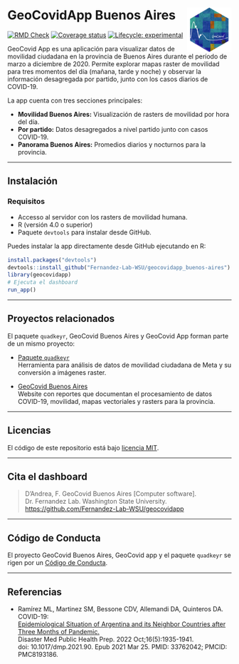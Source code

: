 
# GeoCovidApp Buenos Aires <img src="man/figures/geocovid_logo.png" align="right" height="100" />

<!-- README.md is generated from README.Rmd. Please edit that file -->

<!-- badges: start -->

[![RMD
Check](https://github.com/Fernandez-Lab-WSU/geocovidapp_buenos-aires/actions/workflows/rmd-check.yaml/badge.svg)](https://github.com/Fernandez-Lab-WSU/geocovidapp_buenos-aires/actions/workflows/rmd-check.yaml)
[![Coverage
status](https://codecov.io/gh/Fernandez-Lab-WSU/geocovidapp_buenos-aires/branch/main/graph/badge.svg)](https://codecov.io/gh/Fernandez-Lab-WSU/geocovidapp)
[![Lifecycle:
experimental](https://img.shields.io/badge/lifecycle-experimental-orange.svg)](https://lifecycle.r-lib.org/articles/stages.html#experimental)
<!-- badges: end -->

GeoCovid App es una aplicación para visualizar datos de movilidad
ciudadana en la provincia de Buenos Aires durante el período de marzo a
diciembre de 2020. Permite explorar mapas raster de movilidad para tres
momentos del día (mañana, tarde y noche) y observar la información
desagregada por partido, junto con los casos diarios de COVID-19.

La app cuenta con tres secciones principales:  
- **Movilidad Buenos Aires:** Visualización de rasters de movilidad por
hora del día.  
- **Por partido:** Datos desagregados a nivel partido junto con casos
COVID-19.  
- **Panorama Buenos Aires:** Promedios diarios y nocturnos para la
provincia.

------------------------------------------------------------------------

## Instalación

### Requisitos

- Accesso al servidor con los rasters de movilidad humana.
- R (versión 4.0 o superior)  
- Paquete `devtools` para instalar desde GitHub.

Puedes instalar la app directamente desde GitHub ejecutando en R:

``` r
install.packages("devtools")
devtools::install_github("Fernandez-Lab-WSU/geocovidapp_buenos-aires")
library(geocovidapp)
# Ejecuta el dashboard
run_app()
```

------------------------------------------------------------------------

## Proyectos relacionados

El paquete `quadkeyr`, GeoCovid Buenos Aires y GeoCovid App forman parte
de un mismo proyecto:

- [Paquete `quadkeyr`](https://github.com/Fernandez-Lab-WSU/quadkeyr)  
  Herramienta para análisis de datos de movilidad ciudadana de Meta y su
  conversión a imágenes raster.

- [GeoCovid Buenos
  Aires](https://github.com/Fernandez-Lab-WSU/geocovid_bsas)  
  Website con reportes que documentan el procesamiento de datos
  COVID-19, movilidad, mapas vectoriales y rasters para la provincia.

------------------------------------------------------------------------

## Licencias

El código de este repositorio está bajo [licencia
MIT](https://github.com/Fernandez-Lab-WSU/geocovidapp_buenos-aires/blob/main/LICENSE.md).

------------------------------------------------------------------------

## Cita el dashboard

> D’Andrea, F. GeoCovid Buenos Aires \[Computer software\].  
> Dr. Fernandez Lab. Washington State University.  
> <https://github.com/Fernandez-Lab-WSU/geocovidapp>

------------------------------------------------------------------------

## Código de Conducta

El proyecto GeoCovid Buenos Aires, GeoCovid app y el paquete `quadkeyr`
se rigen por un [Código de
Conducta](https://www.contributor-covenant.org/es/version/1/4/code-of-conduct/).

------------------------------------------------------------------------

## Referencias

- Ramírez ML, Martinez SM, Bessone CDV, Allemandi DA, Quinteros DA.
  COVID-19:  
  [Epidemiological Situation of Argentina and its Neighbor Countries
  after Three Months of
  Pandemic.](https://www.ncbi.nlm.nih.gov/pmc/articles/PMC8193186/)  
  Disaster Med Public Health Prep. 2022 Oct;16(5):1935-1941.  
  doi: 10.1017/dmp.2021.90. Epub 2021 Mar 25. PMID: 33762042; PMCID:
  PMC8193186.

